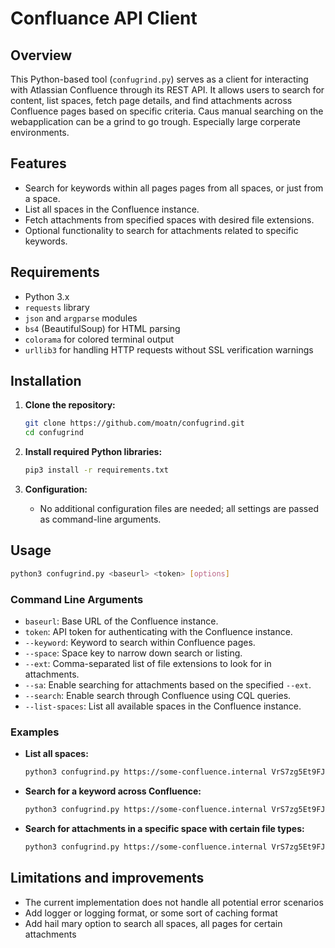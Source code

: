 # Confluance API Client

## Overview
This Python-based tool (`confugrind.py`) serves as a client for interacting with Atlassian Confluence through its REST API. It allows users to search for content, list spaces, fetch page details, and find attachments across Confluence pages based on specific criteria. Caus manual searching on the webapplication can be a grind to go trough. Especially large corperate environments.

## Features
- Search for keywords within all pages pages from all spaces, or just from a space.
- List all spaces in the Confluence instance.
- Fetch attachments from specified spaces with desired file extensions.
- Optional functionality to search for attachments related to specific keywords.

## Requirements
- Python 3.x
- `requests` library
- `json` and `argparse` modules
- `bs4` (BeautifulSoup) for HTML parsing
- `colorama` for colored terminal output
- `urllib3` for handling HTTP requests without SSL verification warnings

## Installation

1. **Clone the repository:**
   ```bash
   git clone https://github.com/moatn/confugrind.git
   cd confugrind
   ```

2. **Install required Python libraries:**
   ```bash
   pip3 install -r requirements.txt
   ```

3. **Configuration:**
   - No additional configuration files are needed; all settings are passed as command-line arguments.

## Usage

```bash
python3 confugrind.py <baseurl> <token> [options]
```

### Command Line Arguments

- `baseurl`: Base URL of the Confluence instance.
- `token`: API token for authenticating with the Confluence instance.
- `--keyword`: Keyword to search within Confluence pages.
- `--space`: Space key to narrow down search or listing.
- `--ext`: Comma-separated list of file extensions to look for in attachments.
- `--sa`: Enable searching for attachments based on the specified `--ext`.
- `--search`: Enable search through Confluence using CQL queries.
- `--list-spaces`: List all available spaces in the Confluence instance.

### Examples

- **List all spaces:**
  ```bash
  python3 confugrind.py https://some-confluence.internal VrS7zg5Et9FJ3AdxR2y3mD6BbNc1XaGpMhVfC8yQwIu9TlEx --list-spaces
  ```

- **Search for a keyword across Confluence:**
  ```bash
  python3 confugrind.py https://some-confluence.internal VrS7zg5Et9FJ3AdxR2y3mD6BbNc1XaGpMhVfC8yQwIu9TlEx --search --keyword password
  ```

- **Search for attachments in a specific space with certain file types:**
  ```bash
  python3 confugrind.py https://some-confluence.internal VrS7zg5Et9FJ3AdxR2y3mD6BbNc1XaGpMhVfC8yQwIu9TlEx --sa --space IT --ext pdf,docx,txt,kdb
  ```

## Limitations and improvements
- The current implementation does not handle all potential error scenarios
- Add logger or logging format, or some sort of caching format
- Add hail mary option to search all spaces, all pages for certain attachments